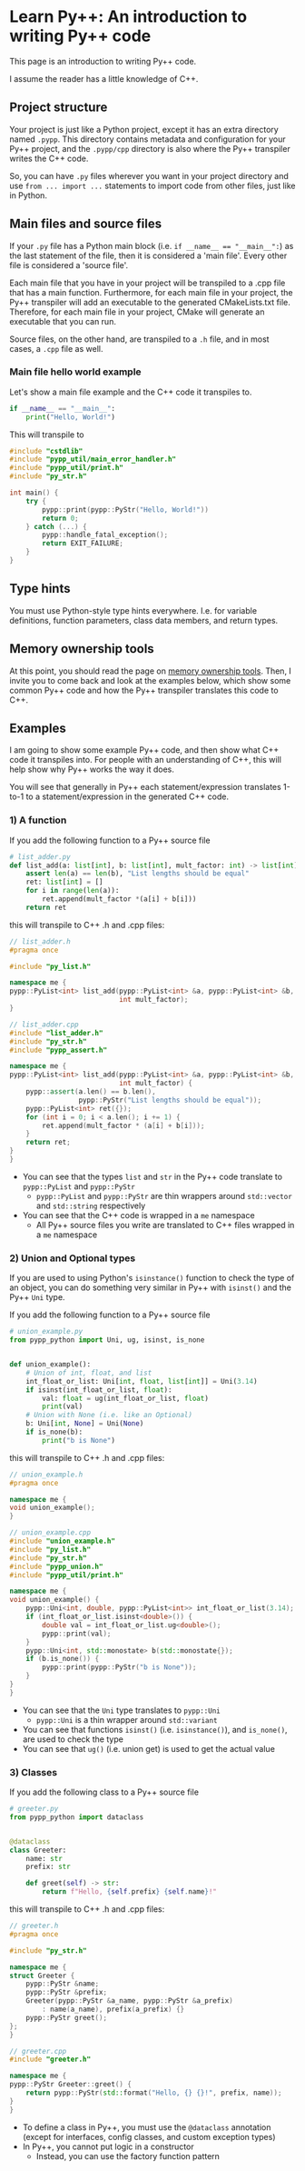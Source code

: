 # Learn Py++: An introduction to writing Py++ code

This page is an introduction to writing Py++ code.

I assume the reader has a little knowledge of C++.

## Project structure

Your project is just like a Python project, except it has an extra directory named `.pypp`. This directory contains metadata and configuration for your Py++ project, and the `.pypp/cpp` directory is also where the Py++ transpiler writes the C++ code.

So, you can have `.py` files wherever you want in your project directory and use `from ... import ...` statements to import code from other files, just like in Python.

## Main files and source files

If your `.py` file has a Python main block (i.e. `if __name__ == "__main__":`) as the last statement of the file, then it is considered a 'main file'. Every other file is considered a 'source file'.

Each main file that you have in your project will be transpiled to a .cpp file that has a main function. Furthermore, for each main file in your project, the Py++ transpiler will add an executable to the generated CMakeLists.txt file. Therefore, for each main file in your project, CMake will generate an executable that you can run.

Source files, on the other hand, are transpiled to a `.h` file, and in most cases, a `.cpp` file as well.

### Main file hello world example
Let's show a main file example and the C++ code it transpiles to.

```python
if __name__ == "__main__":
    print("Hello, World!")
```

This will transpile to

```cpp
#include "cstdlib"
#include "pypp_util/main_error_handler.h"
#include "pypp_util/print.h"
#include "py_str.h"

int main() {
    try {
        pypp::print(pypp::PyStr("Hello, World!"))
        return 0;
    } catch (...) {
        pypp::handle_fatal_exception();
        return EXIT_FAILURE;
    }
}
```

## Type hints

You must use Python-style type hints everywhere. I.e. for variable definitions, function parameters, class data members, and return types.

## Memory ownership tools

At this point, you should read the page on [memory ownership tools](lang_features/memory_ownership_tools.md). Then, I invite you to come back and look at the examples below, which show some common Py++ code and how the Py++ transpiler translates this code to C++.

## Examples

I am going to show some example Py++ code, and then show what C++ code it transpiles into. For people with an understanding of C++, this will help show why Py++ works the way it does.

You will see that generally in Py++ each statement/expression translates 1-to-1 to a statement/expression in the generated C++ code.

### 1) A function

If you add the following function to a Py++ source file

```python
# list_adder.py
def list_add(a: list[int], b: list[int], mult_factor: int) -> list[int]:
    assert len(a) == len(b), "List lengths should be equal"
    ret: list[int] = []
    for i in range(len(a)):
        ret.append(mult_factor *(a[i] + b[i]))
    return ret
```

this will transpile to C++ .h and .cpp files:

```cpp
// list_adder.h
#pragma once

#include "py_list.h"

namespace me {
pypp::PyList<int> list_add(pypp::PyList<int> &a, pypp::PyList<int> &b,
                           int mult_factor);
}
```

```cpp
// list_adder.cpp
#include "list_adder.h"
#include "py_str.h"
#include "pypp_assert.h"

namespace me {
pypp::PyList<int> list_add(pypp::PyList<int> &a, pypp::PyList<int> &b,
                           int mult_factor) {
    pypp::assert(a.len() == b.len(),
                 pypp::PyStr("List lengths should be equal"));
    pypp::PyList<int> ret({});
    for (int i = 0; i < a.len(); i += 1) {
        ret.append(mult_factor * (a[i] + b[i]));
    }
    return ret;
}
}
```

- You can see that the types `list` and `str` in the Py++ code translate to `pypp::PyList` and `pypp::PyStr`
    - `pypp::PyList` and `pypp::PyStr` are thin wrappers around `std::vector` and `std::string` respectively
- You can see that the C++ code is wrapped in a `me` namespace
    - All Py++ source files you write are translated to C++ files wrapped in a `me` namespace

### 2) Union and Optional types

If you are used to using Python's `isinstance()` function to check the type of an object, you can do something very similar in Py++ with `isinst()` and the Py++ `Uni` type.

If you add the following function to a Py++ source file

```python
# union_example.py
from pypp_python import Uni, ug, isinst, is_none


def union_example():
    # Union of int, float, and list
    int_float_or_list: Uni[int, float, list[int]] = Uni(3.14)
    if isinst(int_float_or_list, float):
        val: float = ug(int_float_or_list, float)
        print(val)
    # Union with None (i.e. like an Optional)
    b: Uni[int, None] = Uni(None)
    if is_none(b):
        print("b is None")
```

this will transpile to C++ .h and .cpp files:

```cpp
// union_example.h
#pragma once

namespace me {
void union_example();
}
```

```cpp
// union_example.cpp
#include "union_example.h"
#include "py_list.h"
#include "py_str.h"
#include "pypp_union.h"
#include "pypp_util/print.h"

namespace me {
void union_example() {
    pypp::Uni<int, double, pypp::PyList<int>> int_float_or_list(3.14);
    if (int_float_or_list.isinst<double>()) {
        double val = int_float_or_list.ug<double>();
        pypp::print(val);
    }
    pypp::Uni<int, std::monostate> b(std::monostate{});
    if (b.is_none()) {
        pypp::print(pypp::PyStr("b is None"));
    }
}
}
```

- You can see that the `Uni` type translates to `pypp::Uni`
    - `pypp::Uni` is a thin wrapper around `std::variant`
- You can see that functions `isinst()` (i.e. `isinstance()`), and `is_none()`, are used to check the type
- You can see that `ug()` (i.e. union get) is used to get the actual value

### 3) Classes

If you add the following class to a Py++ source file

```python
# greeter.py
from pypp_python import dataclass


@dataclass
class Greeter:
    name: str
    prefix: str

    def greet(self) -> str:
        return f"Hello, {self.prefix} {self.name}!"
```

this will transpile to C++ .h and .cpp files:

```cpp
// greeter.h
#pragma once

#include "py_str.h"

namespace me {
struct Greeter {
    pypp::PyStr &name;
    pypp::PyStr &prefix;
    Greeter(pypp::PyStr &a_name, pypp::PyStr &a_prefix)
        : name(a_name), prefix(a_prefix) {}
    pypp::PyStr greet();
};
}
```

```cpp
// greeter.cpp
#include "greeter.h"

namespace me {
pypp::PyStr Greeter::greet() {
    return pypp::PyStr(std::format("Hello, {} {}!", prefix, name));
}
}
```

- To define a class in Py++, you must use the `@dataclass` annotation (except for interfaces, config classes, and custom exception types)
- In Py++, you cannot put logic in a constructor
    - Instead, you can use the factory function pattern
